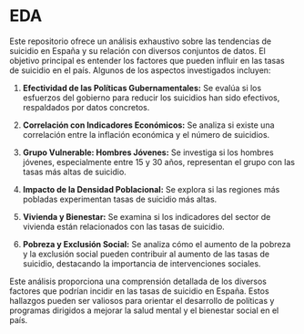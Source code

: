 # EDA

Este repositorio ofrece un análisis exhaustivo sobre las tendencias de suicidio en España y su relación con diversos conjuntos de datos. El objetivo principal es entender los factores que pueden influir en las tasas de suicidio en el país. Algunos de los aspectos investigados incluyen:

1. **Efectividad de las Políticas Gubernamentales:** Se evalúa si los esfuerzos del gobierno para reducir los suicidios han sido efectivos, respaldados por datos concretos.

2. **Correlación con Indicadores Económicos:** Se analiza si existe una correlación entre la inflación económica y el número de suicidios.

3. **Grupo Vulnerable: Hombres Jóvenes:** Se investiga si los hombres jóvenes, especialmente entre 15 y 30 años, representan el grupo con las tasas más altas de suicidio.

4. **Impacto de la Densidad Poblacional:** Se explora si las regiones más pobladas experimentan tasas de suicidio más altas.

5. **Vivienda y Bienestar:** Se examina si los indicadores del sector de vivienda están relacionados con las tasas de suicidio.

6. **Pobreza y Exclusión Social:** Se analiza cómo el aumento de la pobreza y la exclusión social pueden contribuir al aumento de las tasas de suicidio, destacando la importancia de intervenciones sociales.

Este análisis proporciona una comprensión detallada de los diversos factores que podrían incidir en las tasas de suicidio en España. Estos hallazgos pueden ser valiosos para orientar el desarrollo de políticas y programas dirigidos a mejorar la salud mental y el bienestar social en el país.
